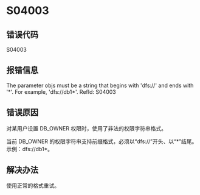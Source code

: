 # S04003

## 错误代码

S04003

## 报错信息

The parameter objs must be a string that begins with 'dfs://' and ends with '\*'. For
example, 'dfs://db1\*'. RefId: S04003

## 错误原因

对某用户设置 DB\_OWNER 权限时，使用了非法的权限字符串格式。

当前 DB\_OWNER 的权限字符串支持前缀格式，必须以“dfs://”开头、以“\*”结尾。示例：dfs://db1\*。

## 解决办法

使用正常的格式重试。

